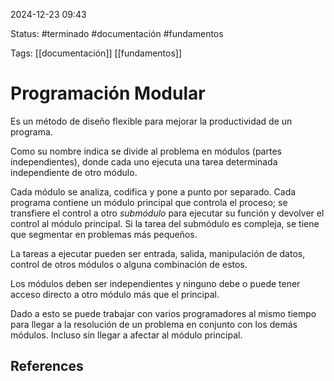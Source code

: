 
2024-12-23 09:43

Status: #terminado #documentación #fundamentos 

Tags: [[documentación]] [[fundamentos]]
# Programación Modular

Es un método de diseño flexible para mejorar la productividad de un programa.

Como su nombre indica se divide al problema en módulos (partes independientes), donde cada uno ejecuta una tarea determinada independiente de otro módulo.

Cada módulo se analiza, codifica y pone a punto por separado. Cada programa contiene un módulo principal que controla el proceso; se transfiere el control a otro *submódulo* para ejecutar su función y devolver el control al módulo principal. Si la tarea del submódulo es compleja, se tiene que segmentar en problemas más pequeños.

La tareas a ejecutar pueden ser entrada, salida, manipulación de datos, control de otros módulos o alguna combinación de estos.

Los módulos deben ser independientes y ninguno debe o puede tener acceso directo a otro módulo más que el principal.

Dado a esto se puede trabajar con varios programadores al mismo tiempo para llegar a la resolución de un problema en conjunto con los demás módulos. Incluso sin llegar a afectar al módulo principal.


## References
